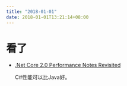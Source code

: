 ```yaml
---
title: "2018-01-01"
date: 2018-01-01T13:21:14+08:00
---
```


# 看了

+ [.Net Core 2.0 Performance Notes Revisited](http://anthonylloyd.github.io/blog/2017/12/30/dotnetcore-performance-part2)

    C#性能可以比Java好。

